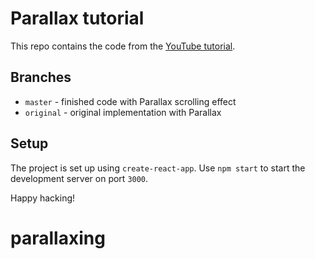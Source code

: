 # Parallax tutorial

This repo contains the code from the [YouTube tutorial](https://youtu.be/Q5y6pwoE3cM8).

## Branches

- `master` - finished code with Parallax scrolling effect
- `original` - original implementation with Parallax

## Setup

The project is set up using `create-react-app`. Use `npm start` to start the development server on port `3000`.

Happy hacking!
# parallaxing
